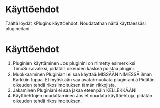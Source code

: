 # Käyttöehdot
Täältä löydät kPlugins käyttöehdot. Noudatathan näitä käyttäessäsi plugineitani.

# Käyttöehdot
1. Pluginien käyttäminen
   Jos pluginini on nimetty esimerkiksi TimuSurvivaliksi, pidätän oikeuden käskeä poistaa plugini.
2. Muokkaaminen
   Pluginiani ei saa käyttää MISSÄÄN NIMESSÄ ilman Karkkiin lupaa. Et myöskään saa avata/muokata pluginiani.ä
   Pidätän oikeuden tehdä rikosilmoituksen tämän rikkojista.
3. Jakaminen
   Pluginiani ei saa jakaa eteenpäin KELLEKKÄÄN!
4. Käyttöehtojen noudattaminen
   Jos et noudata käyttöehtoja, pidätän oikeuden tehdä rikosilmoituksen.
